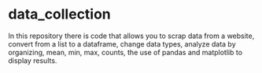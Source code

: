 # data_collection
In this repository there is code that allows you to scrap data from a website, convert from a list to a dataframe, change data types, analyze data by organizing, mean, min, max, counts, the use of pandas and matplotlib to display results. 
